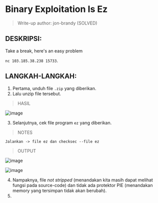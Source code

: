 # Binary Exploitation Is Ez

> Write-up author: jon-brandy (SOLVED)

## DESKRIPSI:
Take a break, here's an easy problem

`nc 103.185.38.238 15733`.

## LANGKAH-LANGKAH:
1. Pertama, unduh file `.zip` yang diberikan.
2. Lalu unzip file tersebut.

> HASIL

![image](https://user-images.githubusercontent.com/70703371/185915611-1fe7b5e3-1657-4458-ac2b-f52226ab84e4.png)

3. Selanjutnya, cek file program `ez` yang diberikan.

> NOTES

```
Jalankan -> file ez dan checksec --file ez
```

> OUTPUT 

![image](https://user-images.githubusercontent.com/70703371/185915855-b5245817-288b-4e9b-83cb-9b6c4163ac41.png)

![image](https://user-images.githubusercontent.com/70703371/185915909-84d1736a-25f6-4344-b707-d71699443658.png)

4. Nampaknya, file *not stripped* (menandakan kita masih dapat melihat fungsi pada source-code) dan tidak ada protektor PIE (menandakan memory yang tersimpan tidak akan berubah).
5. 

